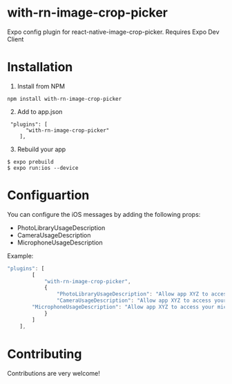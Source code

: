 # with-rn-image-crop-picker

Expo config plugin for react-native-image-crop-picker.
Requires Expo Dev Client

# Installation

1. Install from NPM

```
npm install with-rn-image-crop-picker
```

2. Add to app.json

```
 "plugins": [
      "with-rn-image-crop-picker"
    ],
```

3. Rebuild your app

```
$ expo prebuild
$ expo run:ios --device
```

# Configuartion

You can configure the iOS messages by adding the following props:

- PhotoLibraryUsageDescription
- CameraUsageDescription
- MicrophoneUsageDescription

Example:

```javascript
"plugins": [
		[
			"with-rn-image-crop-picker",
			{
				"PhotoLibraryUsageDescription": "Allow app XYZ to access your photos",
				"CameraUsageDescription": "Allow app XYZ to access your camera",
        "MicrophoneUsageDescription": "Allow app XYZ to access your microphone"
			}
		]
	],
```

# Contributing

Contributions are very welcome!
